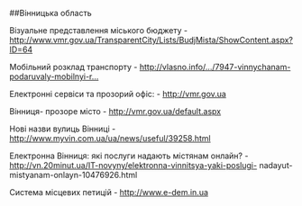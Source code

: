 ##Вінницька область

Візуальне представлення міського бюджету - http://www.vmr.gov.ua/TransparentCity/Lists/BudjMista/ShowContent.aspx?ID=64  

Мобільний розклад транспорту - http://vlasno.info/…/7947-vinnychanam-podaruvaly-mobilnyi-r…  

Електронні сервіси та прозорий офіс: - http://vmr.gov.ua  

Вінниця- прозоре місто - http://vmr.gov.ua/default.aspx  

Нові назви вулиць Вінниці - http://www.myvin.com.ua/ua/news/useful/39258.html  

Електронна Вінниця: які послуги надають містянам онлайн? - http://vn.20minut.ua/IT-novyny/elektronna-vinnitsya-yaki-poslugi-
nadayut-mistyanam-onlayn-10476926.html  

Система місцевих петицій - http://www.e-dem.in.ua